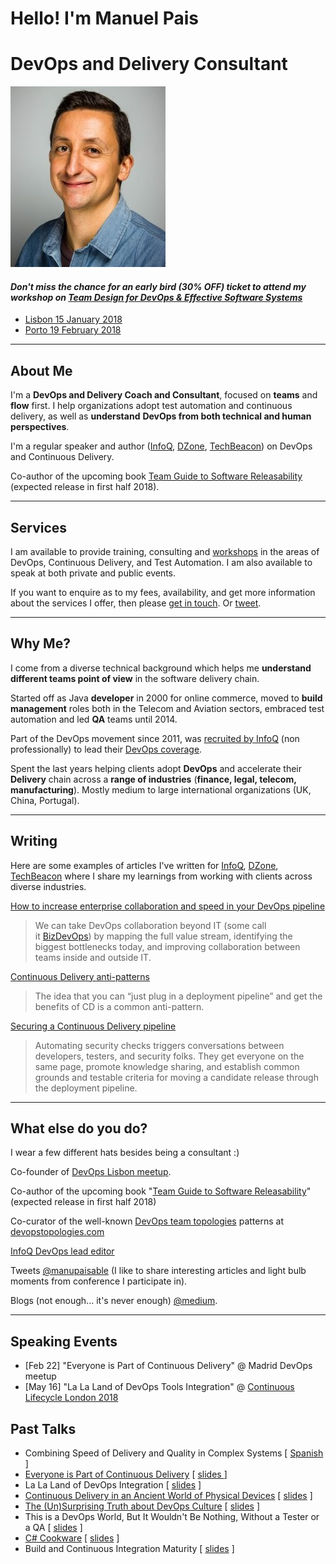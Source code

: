 # Hello! I'm Manuel Pais
# DevOps and Delivery Consultant 

![ManuelPais_2017_small-oreilly-292](images/ManuelPais_2017_small-oreilly-292.jpg)

#### ***Don't miss the chance for an early bird (30% OFF) ticket to attend my workshop on [Team Design for DevOps & Effective Software Systems](http://www.manuelpais.net/workshops.html)***

- [Lisbon 15 January 2018](https://ti.to/manuel-filipe-nunes-pais/workshop-team-design-for-devops-effective-software-systems-lisbon)
- [Porto 19 February 2018](https://ti.to/manuel-filipe-nunes-pais/workshop-team-design-for-devops-effective-software-systems-porto)
  ​

-------

## About Me

I'm a **DevOps and Delivery Coach and Consultant**, focused on **teams** and **flow** first. I help organizations adopt test automation and continuous delivery, as well as **understand** **DevOps from both technical and human perspectives**. 

I'm a regular speaker and author ([InfoQ](https://www.infoq.com/profile/Manuel-Pais), [DZone](https://dzone.com/users/879943/manuelpais@gmail.com.html), [TechBeacon](https://techbeacon.com/contributors/manuel-pais)) on DevOps and Continuous Delivery. 

Co-author of the upcoming book [Team Guide to Software Releasability](https://skeltonthatcher.com/publications/team-guide-software-releasability) (expected release in first half 2018).

------

## Services

I am available to provide training, consulting and [workshops](http://www.manuelpais.net/workshops.html) in the areas of DevOps, Continuous Delivery, and Test Automation. I am also available to speak at both private and public events.

If you want to enquire as to my fees, availability, and get more information about the services I offer, then please [get in touch](https://mail.google.com/mail/?view=cm&fs=1&tf=1&to=manuel.pais@gmail.com). Or [tweet](https://twitter.com/manupaisable). 

------

## Why Me?

I come from a diverse technical background which helps me **understand different teams point of view** in the software delivery chain. 

Started off as Java **developer** in 2000 for online commerce, moved to **build management** roles both in the Telecom and Aviation sectors, embraced test automation and led **QA** teams until 2014. 

Part of the DevOps movement since 2011, was [recruited by InfoQ](http://www.infoq.com/author/Manuel-Pais) (non professionally) to lead their [DevOps coverage](https://www.infoq.com/devops).

Spent the last years helping clients adopt **DevOps** and accelerate their **Delivery** chain across a **range of industries** (**finance, legal, telecom, manufacturing**). Mostly medium to large international organizations (UK, China, Portugal). 

------

## Writing

Here are some examples of articles I've written for [InfoQ](https://www.infoq.com/profile/Manuel-Pais), [DZone](https://dzone.com/users/879943/manuelpais@gmail.com.html), [TechBeacon](https://techbeacon.com/contributors/manuel-pais) where I share my learnings from working with clients across diverse industries.



[How to increase enterprise collaboration and speed in your DevOps pipeline](https://techbeacon.com/how-increase-enterprise-collaboration-speed-your-devops-pipeline)

> We can take DevOps collaboration beyond IT (some call it [BizDevOps](http://searchsoftwarequality.techtarget.com/essentialguide/Why-and-how-BizDevOps-is-going-to-change-everything)) by mapping the full value stream, identifying the biggest bottlenecks today, and improving collaboration between teams inside and outside IT.



[Continuous Delivery anti-patterns](https://dzone.com/articles/continuous-delivery-anti-patterns)

> The idea that you can “just plug in a deployment pipeline” and get the benefits of CD is a common anti-pattern.



[Securing a Continuous Delivery pipeline](https://dzone.com/articles/securing-a-continuous-delivery-pipeline)

> Automating security checks triggers conversations between developers, testers, and security folks. They get everyone on the same page, promote knowledge sharing, and establish common grounds and testable criteria for moving a candidate release through the deployment pipeline.

------

## What else do you do?

I wear a few different hats besides being a consultant :)

Co-founder of [DevOps Lisbon meetup](http://devopslisbon.com/). 

Co-author of the upcoming book "[Team Guide to Software Releasability](https://skeltonthatcher.com/publications/team-guide-software-releasability)" (expected release in first half 2018)

Co-curator of the well-known [DevOps team topologies](http://devopstopologies.com) patterns at [devopstopologies.com](http://devopstopologies.com/) 

[InfoQ DevOps lead editor](http://www.infoq.com/author/Manuel-Pais)

Tweets [@manupaisable](https://twitter.com/manupaisable) (I like to share interesting articles and light bulb moments from conference I participate in). 

Blogs (not enough... it's never enough) [@medium](https://medium.com/@manupaisable).

------

## Speaking Events

- [Feb 22] "Everyone is Part of Continuous Delivery" @ Madrid DevOps meetup
- [May 16] "La La Land of DevOps Tools Integration" @ [Continuous Lifecycle London 2018](https://continuouslifecycle.london/)

## Past Talks

- Combining Speed of Delivery and Quality in Complex Systems [ [Spanish](https://canal.uned.es/mmobj/index/id/59611) ]
- [Everyone is Part of Continuous Delivery](https://youtu.be/Bf21S7KtXY0?t=1193)   [ [slides ](https://www.slideshare.net/ManuelPais/everyone-is-part-of-continuous-delivery-all-day-devops-oct-2017)]
- La La Land of DevOps Integration   [ [slides](https://www.slideshare.net/ManuelPais/la-lalandofdev-opsintegrationtugaitmay2017presented) ]
- [Continuous Delivery in an Ancient World of Physical Devices](https://vimeo.com/channels/londoncd/164899944)   [ [slides](https://www.slideshare.net/ManuelPais/continuous-delivery-in-an-ancient-world-of-physical-devices) ]
- [The (Un)Surprising Truth about DevOps Culture](https://vimeo.com/169512695)   [ [slides](https://www.slideshare.net/ManuelPais/the-unsurprising-truth-about-devops-culture) ]
- This is a DevOps World, But It Wouldn't Be Nothing, Without a Tester or a QA [ [slides](https://www.swipe.to/5582gh) ] 
- [C# Cookware](https://skillsmatter.com/skillscasts/5104-c-cookware)   [ [slides](https://www.slideshare.net/ManuelPais/c-cookware-presented-at-cukeup-2014) ]
- Build and Continuous Integration Maturity   [ [slides](https://www.slideshare.net/ManuelPais/build-and-continuous-integration-maturity-from-prezi) ]